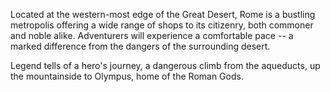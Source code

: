 Located at the western-most edge of the Great Desert, Rome is a bustling metropolis offering a wide range of shops to its citizenry, both commoner and noble alike. Adventurers will experience a comfortable pace -- a marked difference from the dangers of the surrounding desert.

Legend tells of a hero's journey, a dangerous climb from the aqueducts, up the mountainside to Olympus, home of the Roman Gods.
